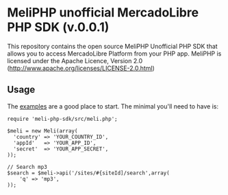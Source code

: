 MeliPHP unofficial MercadoLibre PHP SDK (v.0.0.1)
==========================

This repository contains the open source MeliPHP Unofficial PHP SDK that allows you to access MercadoLibre Platform from your PHP app. 
MeliPHP is licensed under the Apache Licence, Version 2.0
(http://www.apache.org/licenses/LICENSE-2.0.html)


Usage
-----

The [examples][examples] are a good place to start. The minimal you'll need to
have is:

    require 'meli-php-sdk/src/meli.php';

    $meli = new Meli(array(
      'country'	=> 'YOUR_COUNTRY_ID',
      'appId'  	=> 'YOUR_APP_ID',
      'secret' 	=> 'YOUR_APP_SECRET',
    ));

    // Search mp3
	$search = $meli->api('/sites/#{siteId]/search',array(
		'q' => 'mp3',
	));
	    

[examples]: http://github.com/foocoders/meli-php/blob/master/examples/example_search.php
